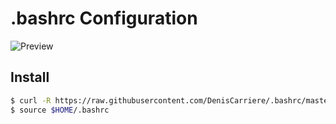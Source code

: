 # .bashrc Configuration

![Preview](https://cloud.githubusercontent.com/assets/550895/14197020/0f84c26e-f798-11e5-8941-5d988141c23e.png)

## Install

```bash
$ curl -R https://raw.githubusercontent.com/DenisCarriere/.bashrc/master/.bashrc >> $HOME/.bashrc
$ source $HOME/.bashrc
```
